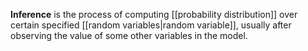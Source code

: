 **Inference** is the process of computing [[probability distribution]] over certain specified [[random variables|random variable]], usually after observing the value of some other variables in the model.